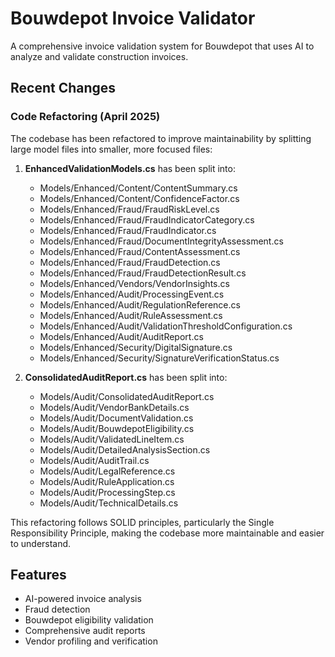 # Bouwdepot Invoice Validator

A comprehensive invoice validation system for Bouwdepot that uses AI to analyze and validate construction invoices.

## Recent Changes

### Code Refactoring (April 2025)

The codebase has been refactored to improve maintainability by splitting large model files into smaller, more focused files:

1. **EnhancedValidationModels.cs** has been split into:
   - Models/Enhanced/Content/ContentSummary.cs
   - Models/Enhanced/Content/ConfidenceFactor.cs
   - Models/Enhanced/Fraud/FraudRiskLevel.cs
   - Models/Enhanced/Fraud/FraudIndicatorCategory.cs
   - Models/Enhanced/Fraud/FraudIndicator.cs
   - Models/Enhanced/Fraud/DocumentIntegrityAssessment.cs
   - Models/Enhanced/Fraud/ContentAssessment.cs
   - Models/Enhanced/Fraud/FraudDetection.cs
   - Models/Enhanced/Fraud/FraudDetectionResult.cs
   - Models/Enhanced/Vendors/VendorInsights.cs
   - Models/Enhanced/Audit/ProcessingEvent.cs
   - Models/Enhanced/Audit/RegulationReference.cs
   - Models/Enhanced/Audit/RuleAssessment.cs
   - Models/Enhanced/Audit/ValidationThresholdConfiguration.cs
   - Models/Enhanced/Audit/AuditReport.cs
   - Models/Enhanced/Security/DigitalSignature.cs
   - Models/Enhanced/Security/SignatureVerificationStatus.cs

2. **ConsolidatedAuditReport.cs** has been split into:
   - Models/Audit/ConsolidatedAuditReport.cs
   - Models/Audit/VendorBankDetails.cs
   - Models/Audit/DocumentValidation.cs
   - Models/Audit/BouwdepotEligibility.cs
   - Models/Audit/ValidatedLineItem.cs
   - Models/Audit/DetailedAnalysisSection.cs
   - Models/Audit/AuditTrail.cs
   - Models/Audit/LegalReference.cs
   - Models/Audit/RuleApplication.cs
   - Models/Audit/ProcessingStep.cs
   - Models/Audit/TechnicalDetails.cs

This refactoring follows SOLID principles, particularly the Single Responsibility Principle, making the codebase more maintainable and easier to understand.

## Features

- AI-powered invoice analysis
- Fraud detection
- Bouwdepot eligibility validation
- Comprehensive audit reports
- Vendor profiling and verification

